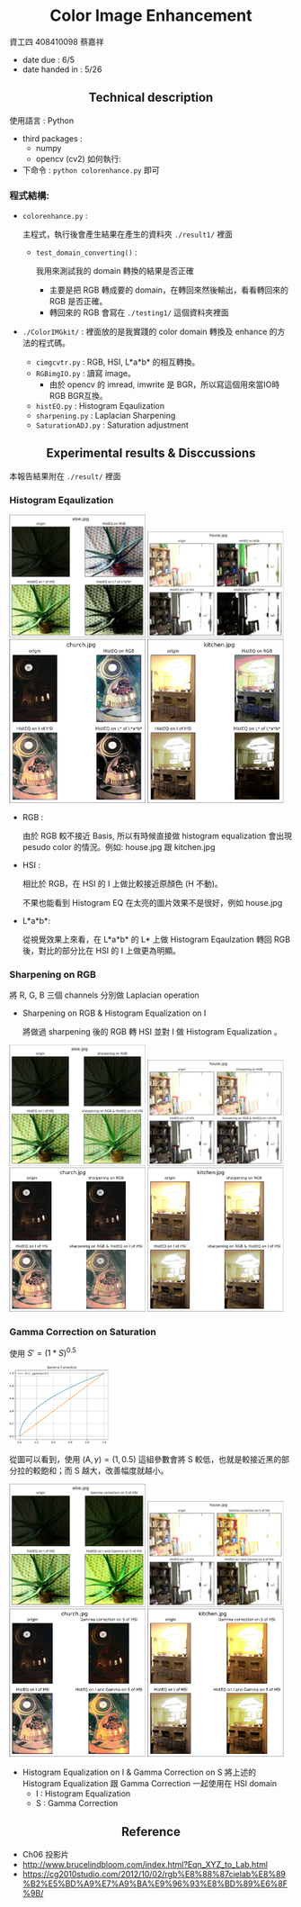 # <center>Color Image Enhancement</center>

資工四 408410098 蔡嘉祥

- date due : 6/5
- date handed in : 5/26
<div style="break-after: page; page-break-after: always;"></div>

## <center>Technical description</center>

使用語言 : Python
- third packages :
  - numpy 
  - opencv (cv2)
如何執行: 
- 下命令 : ```python colorenhance.py``` 即可

### 程式結構:
- ```colorenhance.py``` :
  
  主程式，執行後會產生結果在產生的資料夾 ```./result1/``` 裡面
  - ```test_domain_converting()``` : 
    
    我用來測試我的 domain 轉換的結果是否正確
    - 主要是把 RGB 轉成要的 domain，在轉回來然後輸出，看看轉回來的 RGB 是否正確。
    - 轉回來的 RGB 會寫在 ```./testing1/``` 這個資料夾裡面 

- ```./ColorIMGkit/``` :
  裡面放的是我實踐的 color domain 轉換及 enhance 的方法的程式碼。
  - ```cimgcvtr.py``` : RGB, HSI, L\*a\*b\* 的相互轉換。
  - ```RGBimgIO.py``` : 讀寫 image。
    - 由於 opencv 的 imread, imwrite 是 BGR，所以寫這個用來當IO時RGB BGR互換。
  - ```histEQ.py``` : Histogram Eqaulization
  - ```sharpening.py``` : Laplacian Sharpening
  - ```SaturationADJ.py``` : Saturation adjustment

<div style="break-after: page; page-break-after: always;"></div>

## <center>Experimental results & Disccussions</center>

本報告結果附在 ```./result/``` 裡面

### Histogram Eqaulization 
<img src="./forreport/HistEQ/aloe.jpg" width="48%">
<img src="./forreport/HistEQ/house.jpg" width="48%">
<img src="./forreport/HistEQ/church.jpg" width="48%">
<img src="./forreport/HistEQ/kitchen.jpg" width="48%">

- RGB : 
  
  由於 RGB 較不接近 Basis, 所以有時候直接做 histogram equalization 會出現 pesudo color 的情況。例如: house.jpg 跟 kitchen.jpg
- HSI :
  
  相比於 RGB，在 HSI 的 I 上做比較接近原顏色 (H 不動)。

  不果也能看到 Histogram EQ 在太亮的圖片效果不是很好，例如 house.jpg
- L\*a\*b\*:
  
  從視覺效果上來看，在 L\*a\*b\* 的 L\* 上做 Histogram Eqaulzation 轉回 RGB 後，對比的部分比在 HSI 的 I 上做更為明顯。

<div style="break-after: page; page-break-after: always;"></div>

### Sharpening on RGB

將 R, G, B 三個 channels 分別做 Laplacian operation

- Sharpening on RGB & Histogram Equalization on I

  將做過 sharpening 後的 RGB 轉 HSI 並對 I 做 Histogram Equalization 。

<img src="./forreport/sharpening/aloe.jpg" width="48%">
<img src="./forreport/sharpening/house.jpg" width="48%">
<img src="./forreport/sharpening/church.jpg" width="48%">
<img src="./forreport/sharpening/kitchen.jpg" width="48%">

<div style="break-after: page; page-break-after: always;"></div>

### Gamma Correction on Saturation

使用 $S'=(1*S)^{0.5}$

<img src="./forreport/gmma_a1_05.jpg" width="35%">

從圖可以看到，使用 $(\text{A},\gamma)=(1,0.5)$ 這組參數會將 S 較低，也就是較接近黑的部分拉的較飽和；而 S 越大，改善幅度就越小。


<img src="./forreport/Gamma/aloe.jpg" width="48%">
<img src="./forreport/Gamma/house.jpg" width="48%">
<img src="./forreport/Gamma/church.jpg" width="48%">
<img src="./forreport/Gamma/kitchen.jpg" width="48%">

- Histogram Equalization on I & Gamma Correction on S
  將上述的 Histogram Equalization 跟 Gamma Correction 一起使用在 HSI domain
  - I : Histogram Equalization
  - S : Gamma Correction


<div style="break-after: page; page-break-after: always;"></div>

## <center>Reference</center>
- Ch06 投影片 
- http://www.brucelindbloom.com/index.html?Eqn_XYZ_to_Lab.html
- https://cg2010studio.com/2012/10/02/rgb%E8%88%87cielab%E8%89%B2%E5%BD%A9%E7%A9%BA%E9%96%93%E8%BD%89%E6%8F%9B/

